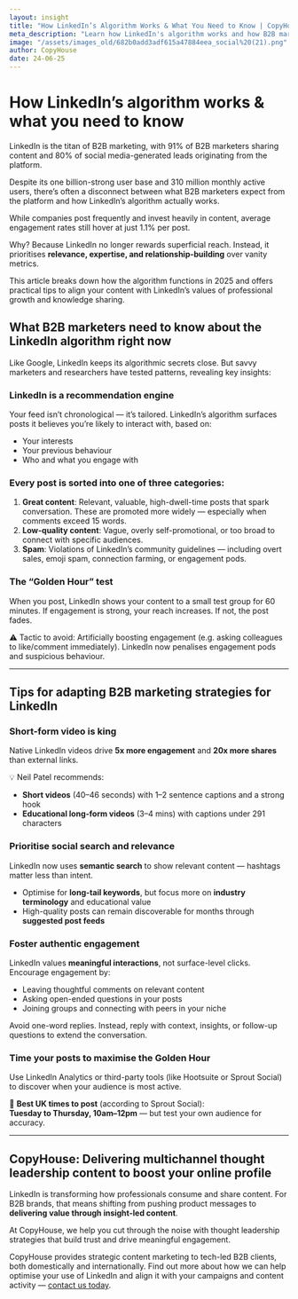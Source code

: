 ```yaml
---
layout: insight
title: "How LinkedIn’s Algorithm Works & What You Need to Know | CopyHouse"
meta_description: "Learn how LinkedIn's algorithm works and how B2B marketers can optimise content for maximum visibility, engagement, and long-term thought leadership success."
image: "/assets/images_old/682b0add3adf615a47884eea_social%20(21).png"
author: CopyHouse
date: 24-06-25
---
```


# How LinkedIn’s algorithm works & what you need to know

LinkedIn is the titan of B2B marketing, with 91% of B2B marketers sharing content and 80% of social media-generated leads originating from the platform.

Despite its one billion-strong user base and 310 million monthly active users, there’s often a disconnect between what B2B marketers expect from the platform and how LinkedIn’s algorithm actually works.

While companies post frequently and invest heavily in content, average engagement rates still hover at just 1.1% per post.

Why? Because LinkedIn no longer rewards superficial reach. Instead, it prioritises **relevance, expertise, and relationship-building** over vanity metrics.

This article breaks down how the algorithm functions in 2025 and offers practical tips to align your content with LinkedIn’s values of professional growth and knowledge sharing.

## What B2B marketers need to know about the LinkedIn algorithm right now

Like Google, LinkedIn keeps its algorithmic secrets close. But savvy marketers and researchers have tested patterns, revealing key insights:

### LinkedIn is a recommendation engine

Your feed isn’t chronological — it’s tailored. LinkedIn’s algorithm surfaces posts it believes you’re likely to interact with, based on:

- Your interests
- Your previous behaviour
- Who and what you engage with

### Every post is sorted into one of three categories:

1. **Great content**: Relevant, valuable, high-dwell-time posts that spark conversation. These are promoted more widely — especially when comments exceed 15 words.
2. **Low-quality content**: Vague, overly self-promotional, or too broad to connect with specific audiences.
3. **Spam**: Violations of LinkedIn’s community guidelines — including overt sales, emoji spam, connection farming, or engagement pods.

### The “Golden Hour” test

When you post, LinkedIn shows your content to a small test group for 60 minutes. If engagement is strong, your reach increases. If not, the post fades.

⚠️ Tactic to avoid: Artificially boosting engagement (e.g. asking colleagues to like/comment immediately). LinkedIn now penalises engagement pods and suspicious behaviour.

---

## Tips for adapting B2B marketing strategies for LinkedIn

### Short-form video is king

Native LinkedIn videos drive **5x more engagement** and **20x more shares** than external links.

💡 Neil Patel recommends:

- **Short videos** (40–46 seconds) with 1–2 sentence captions and a strong hook
- **Educational long-form videos** (3–4 mins) with captions under 291 characters

### Prioritise social search and relevance

LinkedIn now uses **semantic search** to show relevant content — hashtags matter less than intent.

- Optimise for **long-tail keywords**, but focus more on **industry terminology** and educational value
- High-quality posts can remain discoverable for months through **suggested post feeds**

### Foster authentic engagement

LinkedIn values **meaningful interactions**, not surface-level clicks. Encourage engagement by:

- Leaving thoughtful comments on relevant content  
- Asking open-ended questions in your posts  
- Joining groups and connecting with peers in your niche  

Avoid one-word replies. Instead, reply with context, insights, or follow-up questions to extend the conversation.

### Time your posts to maximise the Golden Hour

Use LinkedIn Analytics or third-party tools (like Hootsuite or Sprout Social) to discover when your audience is most active.

📅 **Best UK times to post** (according to Sprout Social):  
**Tuesday to Thursday, 10am–12pm** — but test your own audience for accuracy.

---

## CopyHouse: Delivering multichannel thought leadership content to boost your online profile

LinkedIn is transforming how professionals consume and share content. For B2B brands, that means shifting from pushing product messages to **delivering value through insight-led content**.

At CopyHouse, we help you cut through the noise with thought leadership strategies that build trust and drive meaningful engagement.

CopyHouse provides strategic content marketing to tech-led B2B clients, both domestically and internationally. Find out more about how we can help optimise your use of LinkedIn and align it with your campaigns and content activity — [contact us today](https://www.copyhouse.io/contact).
